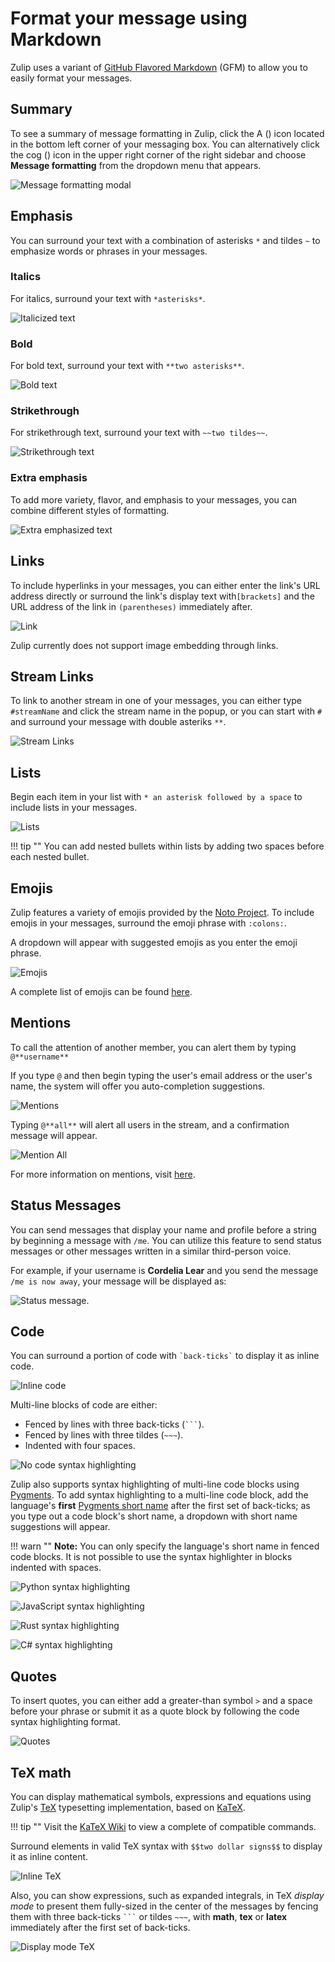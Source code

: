 # Format your message using Markdown

Zulip uses a variant of
[GitHub Flavored Markdown](https://github.com/adam-p/markdown-here/wiki/Markdown-Cheatsheet#tables)
(GFM) to allow you to easily format your messages.

## Summary

To see a summary of message formatting in Zulip, click the A
(<i class="fa fa-font"></i>) icon located in the bottom left corner of your
messaging box. You can alternatively click the cog
(<i class="fa fa-cog" aria-hidden="true"></i>) icon in the upper right corner of
the right sidebar and choose **Message formatting** from the dropdown menu that
appears.

![Message formatting modal](/static/images/help/message-formatting-summary.png)

## Emphasis

You can surround your text with a combination of asterisks `*` and
tildes `~` to emphasize words or phrases in your messages.

### Italics

For italics, surround your text with `*asterisks*`.

![Italicized text](/static/images/help/italics-screenshot.png)

### Bold

For bold text, surround your text with `**two asterisks**`.

![Bold text](/static/images/help/bold-screenshot.png)

### Strikethrough

For strikethrough text, surround your text with `~~two tildes~~`.

![Strikethrough text](/static/images/help/strikethrough-screenshot.png)

### Extra emphasis

To add more variety, flavor, and emphasis to your messages, you can
combine different styles of formatting.

![Extra emphasized text](/static/images/help/extra-emphasis-screenshot.png)

## Links

To include hyperlinks in your messages, you can either enter the
link's URL address directly or surround the link's display text
with`[brackets]` and the URL address of the link in `(parentheses)`
immediately after.

![Link](/static/images/help/link-screenshot.png)

Zulip currently does not support image embedding through links.

## Stream Links

To link to another stream in one of your messages, you can either type
`#streamName` and click the stream name in the popup, or you can start
with `#` and surround your message with double asteriks `**`.

![Stream Links](/static/images/help/stream-link-screenshot.png)

## Lists

Begin each item in your list with `* an asterisk followed by a space`
to include lists in your messages.

![Lists](/static/images/help/lists-screenshot.png)

!!! tip ""
    You can add nested bullets within lists by adding two spaces before each
    nested bullet.

## Emojis

Zulip features a variety of emojis provided by the
[Noto Project](https://code.google.com/p/noto/). To include emojis in
your messages, surround the emoji phrase with `:colons:`.

A dropdown will appear with suggested emojis as you enter the emoji phrase.

![Emojis](/static/images/help/emojis-screenshot.png)

A complete list of emojis can be found [here](http://www.webpagefx.com/tools/emoji-cheat-sheet/).

## Mentions

To call the attention of another member, you can alert them by typing
`@**username**`

If you type `@` and then begin typing the user's email address or the
user's name, the system will offer you auto-completion suggestions.

![Mentions](/static/images/help/mention-screenshot.png)

Typing `@**all**` will alert all users in the stream, and a
confirmation message will appear.

![Mention All](/static/images/help/all-confirm.png)

For more information on mentions, visit [here](/help/at-mention-a-team-member).

## Status Messages

You can send messages that display your name and profile before a string by
beginning a message with `/me`. You can utilize this feature to send status
messages or other messages written in a similar third-person voice.

For example, if your username is **Cordelia Lear** and you send the message
`/me is now away`, your message will be displayed as:

![Status message](/static/images/help/status-message.png).

## Code

You can surround a portion of code with `` `back-ticks` `` to display it as
inline code.

![Inline code](/static/images/help/inline-code-screenshot.png)

Multi-line blocks of code are either:

- Fenced by lines with three back-ticks (` ``` `).
- Fenced by lines with three tildes (`~~~`).
- Indented with four spaces.

![No code syntax highlighting](/static/images/help/no-syntax.png)

Zulip also supports syntax highlighting of multi-line code blocks using
[Pygments](http://pygments.org). To add syntax highlighting to a multi-line code
block, add the language's **first**
[Pygments short name](http://pygments.org/docs/lexers/) after the first set of
back-ticks; as you type out a code block's short name, a dropdown with short
name suggestions will appear.

!!! warn ""
    **Note:** You can only specify the language's short name in fenced code
    blocks. It is not possible to use the syntax highlighter in blocks
    indented with spaces.

![Python syntax highlighting](/static/images/help/python-syntax.png)

![JavaScript syntax highlighting](/static/images/help/javascript-syntax.png)

![Rust syntax highlighting](/static/images/help/rust-syntax.png)

![C# syntax highlighting](/static/images/help/csharp-syntax.png)

## Quotes

To insert quotes, you can either add a greater-than symbol ```>``` and
a space before your phrase or submit it as a quote block by following
the code syntax highlighting format.

![Quotes](/static/images/help/quotes-screenshot.png)

## TeX math

You can display mathematical symbols, expressions and equations using Zulip's
[TeX](http://www.tug.org/interest.html#doc) typesetting implementation,
based on [KaTeX](https://github.com/Khan/KaTeX).

!!! tip ""
    Visit the [KaTeX Wiki](https://github.com/Khan/KaTeX/wiki/Function-Support-in-KaTeX)
    to view a complete of compatible commands.

Surround elements in valid TeX syntax with `$$two dollar signs$$` to display it
as inline content.

![Inline TeX](/static/images/help/inline-tex-screenshot.png)

Also, you can show expressions, such as expanded integrals, in TeX
*display mode* to present them fully-sized in the center of the messages by
fencing them with three back-ticks ` ``` ` or tildes `~~~`, with **math**,
**tex** or **latex** immediately after the first set of back-ticks.

![Display mode TeX](/static/images/help/display-mode-tex-screenshot.png)
